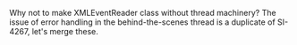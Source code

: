 Why not to make XMLEventReader class without thread machinery?
The issue of error handling in the behind-the-scenes thread is a duplicate of SI-4267, let's merge these.
